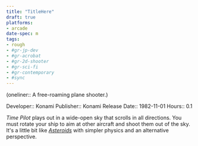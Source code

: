 ```yaml
---
title: "TitleHere"
draft: true
platforms:
- arcade
date-spec: m
tags:
- rough
- #gr-jp-dev 
- #gr-acrobat 
- #gr-2d-shooter 
- #gr-sci-fi 
- #gr-contemporary 
- #sync
---
```


(oneliner:: A free-roaming plane shooter.)

Developer:: Konami
Publisher:: Konami
Release Date:: 1982-11-01
Hours:: 0.1

*Time Pilot* plays out in a wide-open sky that scrolls in all directions. You must rotate your ship to aim at other aircraft and shoot them out of the sky. It's a little bit like *[Asteroids](gamerecs/Asteroids.md)* with simpler physics and an alternative perspective.